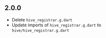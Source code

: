 ## 2.0.0

- Delete `hive_registrar.g.dart`
- Update imports of `hive_registrar.g.dart` to `hive/hive_registrar.g.dart`
